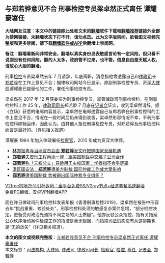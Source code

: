  <h2>与郑若骅意见不合 刑事检控专员梁卓然正式离任 谭耀豪署任</h2> <p class="notice"><b>大陆网友注意：本文中的链接除此处和文末的<a href="https://github.com/bannedbook/fanqiang" >翻墙</a>软件下载和<a href="https://github.com/killgcd/justmysocks/blob/master/README.md">翻墙推荐</a>链接外全部为禁网链接，未翻墙状态下打不开，请勿点击。此为文字版禁闻，欲看图文视频完整版和更多禁闻，请下载<a href="https://github.com/bannedbook/fanqiang">翻墙软件或APP</a>后翻墙上禁闻网。</p><p>备注：翻墙看新闻非常安全，翻墙以真实身份发表敏感言论有一定风险，但只看不说则没有任何风险，翻的人太多，政府管不过来，也不管。信息自由是天赋人权，请放心大胆的翻墙。</b></p>  <div class="entry">  <p>刑事<a href="https://www.bannedbook.org/bnews/tag/%E6%A3%80%E6%8E%A7/" class="st_tag internal_tag" rel="tag" title="标签 检控 下的日志">检控</a>专员梁卓然去年 7 月请辞，年底离职，消息指他曾透露自己和<a href="https://www.bannedbook.org/bnews/tag/%E5%BE%8B%E6%94%BF%E5%8F%B8/" class="st_tag internal_tag" rel="tag" title="标签 律政司 下的日志">律政司</a>长<a href="https://www.bannedbook.org/bnews/tag/%E9%83%91%E8%8B%A5%E9%AA%85/" class="st_tag internal_tag" rel="tag" title="标签 郑若骅 下的日志">郑若骅</a>在工作上意见不合；据律政司网站今日显示，原副刑事检控专员、资深<a href="https://www.bannedbook.org/bnews/tag/%E5%A4%A7%E5%BE%8B%E5%B8%88/" class="st_tag internal_tag" rel="tag" title="标签 大律师 下的日志">大律师</a>谭耀豪已接替他的工作，署任刑事检控专员。</p> <p>梁卓然在 2017 年 12 月获委任为刑事检控专员，掌管律政司刑事检控科，在刑事检控科工作 25 年，<a href="https://www.bannedbook.org/bnews/tag/%E5%BE%8B%E6%94%BF%E5%8F%B8%E5%8F%B8%E9%95%BF/" class="st_tag internal_tag" rel="tag" title="标签 律政司司长 下的日志">律政司司长</a>郑若骅 7 月底在<a href="https://www.bannedbook.org/bnews/tag/%e8%ae%b0%e8%80%85%e4%bc%9a/" class="st_tag internal_tag" rel="tag" title="标签 记者会 下的日志">记者会</a>证实，收到梁卓然请辞，据《立场》获悉的电邮内容显示，梁卓然在电邮透露自己与郑若骅在刑事检控科的工作上意见不合，情况在一段时间后仍未得到改善，梁卓然形容情况不幸，不利刑事检控科顺畅运作，因此认为，由其他人担任刑事检控专员，对郑若骅及刑事检控科而言是最好的。（详见相关报道）</p>  <p>谭耀豪 1994 年加入律政署任<a href="https://www.bannedbook.org/bnews/tag/%e6%a3%80%e5%af%9f%e5%ae%98/" class="st_tag internal_tag" rel="tag" title="标签 检察官 下的日志">检察官</a>，2015 年成为资深大律师。</p> <ul class='op-related-articles' title='相关阅读'> <li><a href='https://www.bannedbook.org/bnews/baitai/20201107/1427443.html' target='_blank'>林郑抵粤与当地官员会面 <b>郑若骅</b>发文吁把握国家发展机遇</a></li> <li><a href='https://www.bannedbook.org/bnews/headline/20200909/1393590.html' target='_blank'><b>郑若骅</b>夫安乐工程再添一罪：跟美国制裁中交建子公司合作</a></li> <li><a href='https://www.bannedbook.org/bnews/headline/20200909/1393575.html' target='_blank'><b>郑若骅</b>称「三权分立」只适用于主权国家：学者指不合乎逻辑</a></li> <li><a href='https://www.bannedbook.org/bnews/cnnews/20200813/1379558.html' target='_blank'>港区国安法：<b>郑若骅</b>遭美方制裁 国际仲裁工作或大受影响</a></li> <li><a href='https://www.bannedbook.org/bnews/cnnews/20200813/1379491.html' target='_blank'><b>郑若骅</b>遭美国制裁 势被踢出国际仲裁专业组织？</a></li> </ul> <p class="texttj"> <a href="https://github.com/bannedbook/fanqiang/wiki/V2ray%E6%9C%BA%E5%9C%BA" target="_blank">V2free机场25%引荐返利：全平台免费SS/V2ray节点+经济套餐高速翻墙</a><br/> <a href="https://github.com/bannedbook/fanqiang/wiki/%E7%A6%81%E9%97%BB%E7%BD%91%E5%AE%89%E5%8D%93%E7%BF%BB%E5%A2%99%E6%96%B0%E9%97%BBAPP" target="_blank">免费PC翻墙、安卓VPN翻墙APP</a></p><p>而在昨日律政司刑事检控科发表年报《香港刑事检控2019》，梁卓然在报告中形容去年“挑战重重、考验处处”，刑事检控科处理的敏感复杂案件急增，“部分检控决定，更备受对政治光谱持不同立场的人士质疑”。他亦反驳公众指控，指有关拖延公众秩序活动案件检控工作的指控是毫无根据，而指摘<a href="https://www.bannedbook.org/bnews/tag/%E5%8F%B8%E6%B3%95%E6%9C%BA%E6%9E%84/" class="st_tag internal_tag" rel="tag" title="标签 司法机构 下的日志">司法机构</a>没有从速排期也是“无的放矢”（详见相关报道）。</p> <a name='sharetosocial'></a>       <div><b>本文的图文或视频完整版</b>：<a href='https://www.bannedbook.org/bnews/comments/20210101/1459235.html'>与郑若骅意见不合 刑事检控专员梁卓然正式离任 谭耀豪署任</a></div>  </div><!--END ENTRY--> <div class="postfooter"> <div>本文标签：<a href="https://www.bannedbook.org/bnews/tag/%E5%8F%B8%E6%B3%95%E6%9C%BA%E6%9E%84/" rel="tag">司法机构</a>, <a href="https://www.bannedbook.org/bnews/tag/%E5%A4%A7%E5%BE%8B%E5%B8%88/" rel="tag">大律师</a>, <a href="https://www.bannedbook.org/bnews/tag/%E5%BE%8B%E6%94%BF%E5%8F%B8/" rel="tag">律政司</a>, <a href="https://www.bannedbook.org/bnews/tag/%E5%BE%8B%E6%94%BF%E5%8F%B8%E5%8F%B8%E9%95%BF/" rel="tag">律政司司长</a>, <a href="https://www.bannedbook.org/bnews/tag/%e6%a3%80%e5%af%9f%e5%ae%98/" rel="tag">检察官</a>, <a href="https://www.bannedbook.org/bnews/tag/%E6%A3%80%E6%8E%A7/" rel="tag">检控</a>, <a href="https://www.bannedbook.org/bnews/tag/%E7%A6%BB%E4%BB%BB/" rel="tag">离任</a>, <a href="https://www.bannedbook.org/bnews/tag/%e8%ae%b0%e8%80%85%e4%bc%9a/" rel="tag">记者会</a>, <a href="https://www.bannedbook.org/bnews/tag/%E9%83%91%E8%8B%A5%E9%AA%85/" rel="tag">郑若骅</a></div>  </div><!--END POSTFOOTER--> 